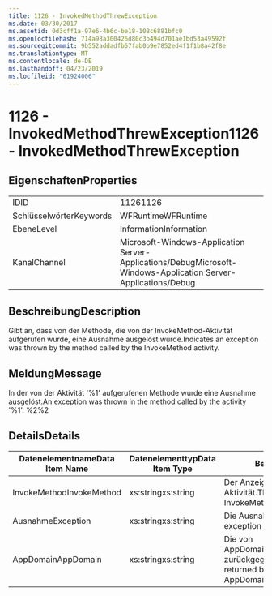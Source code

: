 ```yaml
---
title: 1126 - InvokedMethodThrewException
ms.date: 03/30/2017
ms.assetid: 0d3cff1a-97e6-4b6c-be18-108c6881bfc0
ms.openlocfilehash: 714a98a300426d80c3b494d701ae1bd53a49592f
ms.sourcegitcommit: 9b552addadfb57fab0b9e7852ed4f1f1b8a42f8e
ms.translationtype: MT
ms.contentlocale: de-DE
ms.lasthandoff: 04/23/2019
ms.locfileid: "61924006"
---
```

# <a name="1126---invokedmethodthrewexception"></a><span data-ttu-id="d5e53-102">1126 - InvokedMethodThrewException</span><span class="sxs-lookup"><span data-stu-id="d5e53-102">1126 - InvokedMethodThrewException</span></span>
## <a name="properties"></a><span data-ttu-id="d5e53-103">Eigenschaften</span><span class="sxs-lookup"><span data-stu-id="d5e53-103">Properties</span></span>  
  
|||  
|-|-|  
|<span data-ttu-id="d5e53-104">ID</span><span class="sxs-lookup"><span data-stu-id="d5e53-104">ID</span></span>|<span data-ttu-id="d5e53-105">1126</span><span class="sxs-lookup"><span data-stu-id="d5e53-105">1126</span></span>|  
|<span data-ttu-id="d5e53-106">Schlüsselwörter</span><span class="sxs-lookup"><span data-stu-id="d5e53-106">Keywords</span></span>|<span data-ttu-id="d5e53-107">WFRuntime</span><span class="sxs-lookup"><span data-stu-id="d5e53-107">WFRuntime</span></span>|  
|<span data-ttu-id="d5e53-108">Ebene</span><span class="sxs-lookup"><span data-stu-id="d5e53-108">Level</span></span>|<span data-ttu-id="d5e53-109">Information</span><span class="sxs-lookup"><span data-stu-id="d5e53-109">Information</span></span>|  
|<span data-ttu-id="d5e53-110">Kanal</span><span class="sxs-lookup"><span data-stu-id="d5e53-110">Channel</span></span>|<span data-ttu-id="d5e53-111">Microsoft-Windows-Application Server-Applications/Debug</span><span class="sxs-lookup"><span data-stu-id="d5e53-111">Microsoft-Windows-Application Server-Applications/Debug</span></span>|  
  
## <a name="description"></a><span data-ttu-id="d5e53-112">Beschreibung</span><span class="sxs-lookup"><span data-stu-id="d5e53-112">Description</span></span>  
 <span data-ttu-id="d5e53-113">Gibt an, dass von der Methode, die von der InvokeMethod-Aktivität aufgerufen wurde, eine Ausnahme ausgelöst wurde.</span><span class="sxs-lookup"><span data-stu-id="d5e53-113">Indicates an exception was thrown by the method called by the InvokeMethod activity.</span></span>  
  
## <a name="message"></a><span data-ttu-id="d5e53-114">Meldung</span><span class="sxs-lookup"><span data-stu-id="d5e53-114">Message</span></span>  
 <span data-ttu-id="d5e53-115">In der von der Aktivität '%1' aufgerufenen Methode wurde eine Ausnahme ausgelöst.</span><span class="sxs-lookup"><span data-stu-id="d5e53-115">An exception was thrown in the method called by the activity '%1'.</span></span> <span data-ttu-id="d5e53-116">%2</span><span class="sxs-lookup"><span data-stu-id="d5e53-116">%2</span></span>  
  
## <a name="details"></a><span data-ttu-id="d5e53-117">Details</span><span class="sxs-lookup"><span data-stu-id="d5e53-117">Details</span></span>  
  
|<span data-ttu-id="d5e53-118">Datenelementname</span><span class="sxs-lookup"><span data-stu-id="d5e53-118">Data Item Name</span></span>|<span data-ttu-id="d5e53-119">Datenelementtyp</span><span class="sxs-lookup"><span data-stu-id="d5e53-119">Data Item Type</span></span>|<span data-ttu-id="d5e53-120">Beschreibung</span><span class="sxs-lookup"><span data-stu-id="d5e53-120">Description</span></span>|  
|--------------------|--------------------|-----------------|  
|<span data-ttu-id="d5e53-121">InvokeMethod</span><span class="sxs-lookup"><span data-stu-id="d5e53-121">InvokeMethod</span></span>|<span data-ttu-id="d5e53-122">xs:string</span><span class="sxs-lookup"><span data-stu-id="d5e53-122">xs:string</span></span>|<span data-ttu-id="d5e53-123">Der Anzeigename der InvokeMethod-Aktivität.</span><span class="sxs-lookup"><span data-stu-id="d5e53-123">The display name of the InvokeMethod activity.</span></span>|  
|<span data-ttu-id="d5e53-124">Ausnahme</span><span class="sxs-lookup"><span data-stu-id="d5e53-124">Exception</span></span>|<span data-ttu-id="d5e53-125">xs:string</span><span class="sxs-lookup"><span data-stu-id="d5e53-125">xs:string</span></span>|<span data-ttu-id="d5e53-126">Die Ausnahmedetails der Ausnahme.</span><span class="sxs-lookup"><span data-stu-id="d5e53-126">The exception details for the exception</span></span>|  
|<span data-ttu-id="d5e53-127">AppDomain</span><span class="sxs-lookup"><span data-stu-id="d5e53-127">AppDomain</span></span>|<span data-ttu-id="d5e53-128">xs:string</span><span class="sxs-lookup"><span data-stu-id="d5e53-128">xs:string</span></span>|<span data-ttu-id="d5e53-129">Die von AppDomain.CurrentDomain.FriendlyName zurückgegebene Zeichenfolge.</span><span class="sxs-lookup"><span data-stu-id="d5e53-129">The string returned by AppDomain.CurrentDomain.FriendlyName.</span></span>|
